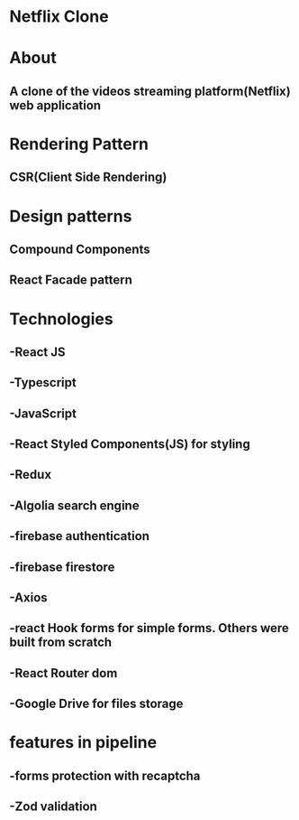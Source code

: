 # Netflix Clone

# About
## A clone of the videos streaming platform(Netflix) web application

# Rendering Pattern
  ## CSR(Client Side Rendering)

# Design patterns 
  ## Compound Components 
  ## React Facade pattern

# Technologies 

## -React JS
## -Typescript 
## -JavaScript 
## -React Styled Components(JS) for styling 
## -Redux
## -Algolia search engine 
## -firebase authentication 
## -firebase firestore 
## -Axios
## -react Hook forms for simple forms. Others were built from scratch 
## -React Router dom
## -Google Drive for files storage

# features in pipeline

## -forms protection with recaptcha
## -Zod validation
